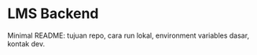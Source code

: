 # LMS Backend

Minimal README: tujuan repo, cara run lokal, environment variables dasar, kontak dev.
